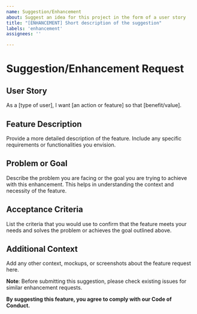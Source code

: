 ```yaml
---
name: Suggestion/Enhancement
about: Suggest an idea for this project in the form of a user story
title: "[ENHANCEMENT] Short description of the suggestion"
labels: 'enhancement'
assignees: ''

---
```


# Suggestion/Enhancement Request

## User Story

As a [type of user], I want [an action or feature] so that [benefit/value].

## Feature Description

Provide a more detailed description of the feature. Include any specific requirements or functionalities you envision.

## Problem or Goal

Describe the problem you are facing or the goal you are trying to achieve with this enhancement. This helps in understanding the context and necessity of the feature.

## Acceptance Criteria

List the criteria that you would use to confirm that the feature meets your needs and solves the problem or achieves the goal outlined above.

## Additional Context

Add any other context, mockups, or screenshots about the feature request here.

**Note**: Before submitting this suggestion, please check existing issues for similar enhancement requests.

**By suggesting this feature, you agree to comply with our Code of Conduct.**
